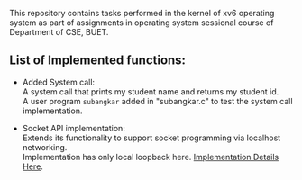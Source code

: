 This repository contains tasks performed in the 
kernel of xv6 operating system as part of assignments in operating system sessional course of Department of CSE, BUET.  

List of Implemented functions: 
-  
 - Added System call:  
    A system call that prints my student name and returns my student id.  
    A user program `subangkar` added in "subangkar.c" to test the system call implementation.  
   
 - Socket API implementation:  
    Extends its functionality to support socket programming via localhost networking.  
    Implementation has only local loopback here. [Implementation Details Here](https://github.com/Subangkar/xv6-Socket-API-Local-Loopback-Implementation).  
 

